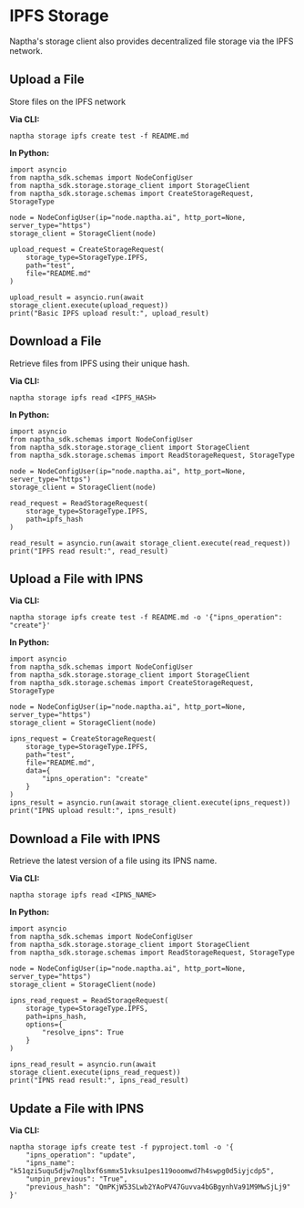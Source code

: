 # IPFS Storage

Naptha's storage client also provides decentralized file storage via the IPFS network.

## Upload a File

Store files on the IPFS network

**Via CLI:**

```
naptha storage ipfs create test -f README.md
```

**In Python:**

```
import asyncio
from naptha_sdk.schemas import NodeConfigUser
from naptha_sdk.storage.storage_client import StorageClient
from naptha_sdk.storage.schemas import CreateStorageRequest, StorageType

node = NodeConfigUser(ip="node.naptha.ai", http_port=None, server_type="https")
storage_client = StorageClient(node)

upload_request = CreateStorageRequest(
    storage_type=StorageType.IPFS,
    path="test",
    file="README.md"
)
    
upload_result = asyncio.run(await storage_client.execute(upload_request))
print("Basic IPFS upload result:", upload_result)
```

## Download a File

Retrieve files from IPFS using their unique hash.

**Via CLI:**

```
naptha storage ipfs read <IPFS_HASH>
```

**In Python:**

```
import asyncio
from naptha_sdk.schemas import NodeConfigUser
from naptha_sdk.storage.storage_client import StorageClient
from naptha_sdk.storage.schemas import ReadStorageRequest, StorageType

node = NodeConfigUser(ip="node.naptha.ai", http_port=None, server_type="https")
storage_client = StorageClient(node)

read_request = ReadStorageRequest(
    storage_type=StorageType.IPFS,
    path=ipfs_hash
)

read_result = asyncio.run(await storage_client.execute(read_request))
print("IPFS read result:", read_result)
```

## Upload a File with IPNS


**Via CLI:**

```
naptha storage ipfs create test -f README.md -o '{"ipns_operation": "create"}'
```

**In Python:**

```
import asyncio
from naptha_sdk.schemas import NodeConfigUser
from naptha_sdk.storage.storage_client import StorageClient
from naptha_sdk.storage.schemas import CreateStorageRequest, StorageType

node = NodeConfigUser(ip="node.naptha.ai", http_port=None, server_type="https")
storage_client = StorageClient(node)

ipns_request = CreateStorageRequest(
    storage_type=StorageType.IPFS,
    path="test",
    file="README.md",
    data={
        "ipns_operation": "create"
    }
)
ipns_result = asyncio.run(await storage_client.execute(ipns_request))
print("IPNS upload result:", ipns_result)
```

## Download a File with IPNS

Retrieve the latest version of a file using its IPNS name.

**Via CLI:**

```
naptha storage ipfs read <IPNS_NAME>
```

**In Python:**

```
import asyncio
from naptha_sdk.schemas import NodeConfigUser
from naptha_sdk.storage.storage_client import StorageClient
from naptha_sdk.storage.schemas import ReadStorageRequest, StorageType

node = NodeConfigUser(ip="node.naptha.ai", http_port=None, server_type="https")
storage_client = StorageClient(node)

ipns_read_request = ReadStorageRequest(
    storage_type=StorageType.IPFS,
    path=ipns_hash,
    options={
        "resolve_ipns": True
    }
)

ipns_read_result = asyncio.run(await storage_client.execute(ipns_read_request))
print("IPNS read result:", ipns_read_result)
```

## Update a File with IPNS

**Via CLI:**

```
naptha storage ipfs create test -f pyproject.toml -o '{
    "ipns_operation": "update",
    "ipns_name": "k51qzi5uqu5djw7nqlbxf6smmx51vksu1pes119ooomwd7h4swpg0d5iyjcdp5",
    "unpin_previous": "True",
    "previous_hash": "QmPKjW53SLwb2YAoPV47Guvva4bGBgynhVa91M9MwSjLj9"
}'
```

